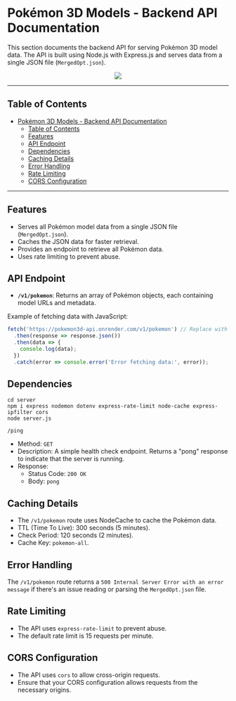 # Pokémon 3D Models - Backend API Documentation

This section documents the backend API for serving Pokémon 3D model data. The API is built using Node.js with Express.js and serves data from a single JSON file (`MergedOpt.json`).

<p align="center">
  <a href="https://skillicons.dev">
    <img src="https://skillicons.dev/icons?i=npm,nodejs,express,postman,githubactions" />
  </a>
</p>

---

## Table of Contents

- [Pokémon 3D Models - Backend API Documentation](#pokémon-3d-models---backend-api-documentation)
  - [Table of Contents](#table-of-contents)
  - [Features](#features)
  - [API Endpoint](#api-endpoint)
  - [Dependencies](#dependencies)
  - [Caching Details](#caching-details)
  - [Error Handling](#error-handling)
  - [Rate Limiting](#rate-limiting)
  - [CORS Configuration](#cors-configuration)

---

## Features
- Serves all Pokémon model data from a single JSON file (`MergedOpt.json`).
- Caches the JSON data for faster retrieval.
- Provides an endpoint to retrieve all Pokémon data.
- Uses rate limiting to prevent abuse.

## API Endpoint

-   **`/v1/pokemon`**: Returns an array of Pokémon objects, each containing model URLs and metadata.

Example of fetching data with JavaScript:

```javascript
fetch('https://pokemon3d-api.onrender.com/v1/pokemon') // Replace with your API URL
  .then(response => response.json())
  .then(data => {
    console.log(data);
  })
  .catch(error => console.error('Error fetching data:', error));
```
## Dependencies
```
cd server 
npm i express nodemon dotenv express-rate-limit node-cache express-ipfilter cors
node server.js
```

`/ping`
- Method: `GET`
- Description: A simple health check endpoint. Returns a "pong" response to indicate that the server is running.
- Response:
  - Status Code: `200 OK`
  - Body: `pong`

## Caching Details
- The `/v1/pokemon` route uses NodeCache to cache the Pokémon data.
- TTL (Time To Live): 300 seconds (5 minutes).
- Check Period: 120 seconds (2 minutes).
- Cache Key: `pokemon-all`.

## Error Handling
The `/v1/pokemon` route returns a `500 Internal Server Error with an error message` if there's an issue reading or parsing the `MergedOpt.json` file.

## Rate Limiting
- The API uses `express-rate-limit` to prevent abuse.
- The default rate limit is 15 requests per minute.

## CORS Configuration
- The API uses `cors` to allow cross-origin requests.
- Ensure that your CORS configuration allows requests from the necessary origins.